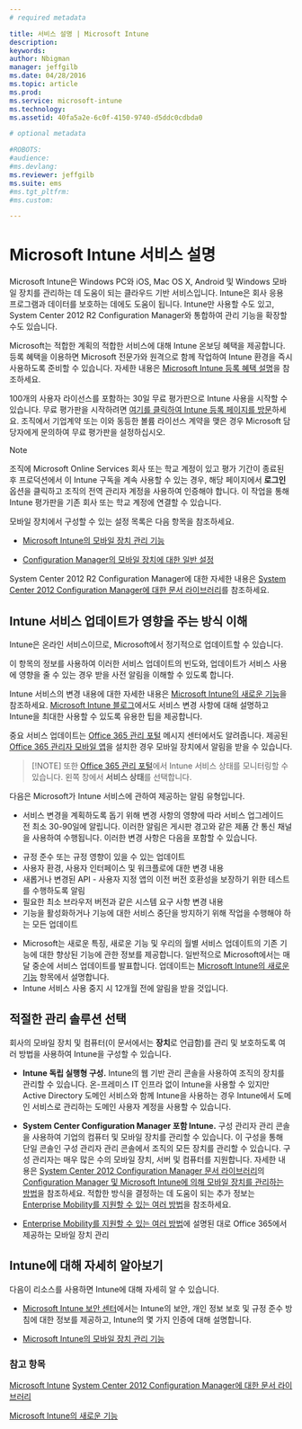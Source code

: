 ```yaml
---
# required metadata

title: 서비스 설명 | Microsoft Intune
description:
keywords:
author: Nbigman
manager: jeffgilb
ms.date: 04/28/2016
ms.topic: article
ms.prod:
ms.service: microsoft-intune
ms.technology:
ms.assetid: 40fa5a2e-6c0f-4150-9740-d5ddc0cdbda0

# optional metadata

#ROBOTS:
#audience:
#ms.devlang:
ms.reviewer: jeffgilb
ms.suite: ems
#ms.tgt_pltfrm:
#ms.custom:

---
```


# Microsoft Intune 서비스 설명

Microsoft Intune은 Windows PC와 iOS, Mac OS X, Android 및 Windows 모바일 장치를 관리하는 데 도움이 되는 클라우드 기반 서비스입니다. Intune은 회사 응용 프로그램과 데이터를 보호하는 데에도 도움이 됩니다. Intune만 사용할 수도 있고, System Center 2012 R2 Configuration Manager와 통합하여 관리 기능을 확장할 수도 있습니다.

Microsoft는 적합한 계획의 적합한 서비스에 대해 Intune 온보딩 혜택을 제공합니다. 등록 혜택을 이용하면 Microsoft 전문가와 원격으로 함께 작업하여 Intune 환경을 즉시 사용하도록 준비할 수 있습니다. 자세한 내용은 [Microsoft Intune 등록 혜택 설명](http://go.microsoft.com/fwlink/?LinkId=619281)을 참조하세요.

100개의 사용자 라이선스를 포함하는 30일 무료 평가판으로 Intune 사용을 시작할 수 있습니다. 무료 평가판을 시작하려면 [여기를 클릭하여 Intune 등록 페이지를 방문](http://www.microsoft.com/en-us/server-cloud/products/microsoft-intune/)하세요. 조직에서 기업계약 또는 이와 동등한 볼륨 라이선스 계약을 맺은 경우 Microsoft 담당자에게 문의하여 무료 평가판을 설정하십시오.

> [!NOTE]
> 조직에 Microsoft Online Services 회사 또는 학교 계정이 있고 평가 기간이 종료된 후 프로덕션에서 이 Intune 구독을 계속 사용할 수 있는 경우, 해당 페이지에서 **로그인** 옵션을 클릭하고 조직의 전역 관리자 계정을 사용하여 인증해야 합니다. 이 작업을 통해 Intune 평가판을 기존 회사 또는 학교 계정에 연결할 수 있습니다.

모바일 장치에서 구성할 수 있는 설정 목록은 다음 항목을 참조하세요.

-   [Microsoft Intune의 모바일 장치 관리 기능](mobile-device-management-capabilities-in-microsoft-intune.md)

-   [Configuration Manager의 모바일 장치에 대한 일반 설정](https://technet.microsoft.com/en-us/library/dn376523.aspx)

System Center 2012 R2 Configuration Manager에 대한 자세한 내용은 [System Center 2012 Configuration Manager에 대한 문서 라이브러리](https://technet.microsoft.com/library/gg682041.aspx)를 참조하세요.

## Intune 서비스 업데이트가 영향을 주는 방식 이해
Intune은 온라인 서비스이므로, Microsoft에서 정기적으로 업데이트할 수 있습니다.

이 항목의 정보를 사용하여 이러한 서비스 업데이트의 빈도와, 업데이트가 서비스 사용에 영향을 줄 수 있는 경우 받을 사전 알림을 이해할 수 있도록 합니다.

Intune 서비스의 변경 내용에 대한 자세한 내용은 [Microsoft Intune의 새로운 기능](/intune/deploy-use/Whats-new-in-microsoft-intune.md)을 참조하세요. [Microsoft Intune 블로그](http://blogs.technet.com/b/microsoftintune/)에서도 서비스 변경 사항에 대해 설명하고 Intune을 최대한 사용할 수 있도록 유용한 팁을 제공합니다.

중요 서비스 업데이트는 [Office 365 관리 포털](https://portal.office.com/Admin/Default.aspx) 메시지 센터에서도 알려줍니다. 제공된 [Office 365 관리자 모바일 앱](https://support.office.com/en-us/article/Office-365-Admin-Mobile-App-e16f6421-2a1a-4142-bf9d-9846600a060a)을 설치한 경우 모바일 장치에서 알림을 받을 수 있습니다.

> [!NOTE] 또한 [Office 365 관리 포털](https://portal.office.com/Admin/Default.aspx)에서 Intune 서비스 상태를 모니터링할 수 있습니다. 왼쪽 창에서 **서비스 상태**를 선택합니다.  

다음은 Microsoft가 Intune 서비스에 관하여 제공하는 알림 유형입니다.
-   서비스 변경을 계획하도록 돕기 위해 변경 사항의 영향에 따라 서비스 업그레이드 전 최소 30-90일에 알립니다. 이러한 알림은 게시판 경고와 같은 제품 간 통신 채널을 사용하여 수행됩니다. 이러한 변경 사항은 다음을 포함할 수 있습니다.
* 규정 준수 또는 규정 영향이 있을 수 있는 업데이트
* 사용자 환경, 사용자 인터페이스 및 워크플로에 대한 변경 내용
* 새롭거나 변경된 API - 사용자 지정 앱의 이전 버전 호환성을 보장하기 위한 테스트를 수행하도록 알림
* 필요한 최소 브라우저 버전과 같은 시스템 요구 사항 변경 내용
* 기능을 활성화하거나 기능에 대한 서비스 중단을 방지하기 위해 작업을 수행해야 하는 모든 업데이트
-   Microsoft는 새로운 특징, 새로운 기능 및 우리의 월별 서비스 업데이트의 기존 기능에 대한 향상된 기능에 관한 정보를 제공합니다. 일반적으로 Microsoft에서는 매달 중순에 서비스 업데이트를 발표합니다. 업데이트는 [Microsoft Intune의 새로운 기능](/intune/deploy-use/whats-new-in-microsoft-intune.md) 항목에서 설명합니다.
-   Intune 서비스 사용 중지 시 12개월 전에 알림을 받을 것입니다.

## 적절한 관리 솔루션 선택
회사의 모바일 장치 및 컴퓨터(이 문서에서는 **장치**로 언급함)를 관리 및 보호하도록 여러 방법을 사용하여 Intune을 구성할 수 있습니다.

-   **Intune 독립 실행형 구성.** Intune의 웹 기반 관리 콘솔을 사용하여 조직의 장치를 관리할 수 있습니다. 온-프레미스 IT 인프라 없이 Intune을 사용할 수 있지만 Active Directory 도메인 서비스와 함께 Intune을 사용하는 경우 Intune에서 도메인 서비스로 관리하는 도메인 사용자 계정을 사용할 수 있습니다.

-   **System Center Configuration Manager 포함 Intune.** 구성 관리자 관리 콘솔을 사용하여 기업의 컴퓨터 및 모바일 장치를 관리할 수 있습니다. 이 구성을 통해 단일 콘솔인 구성 관리자 관리 콘솔에서 조직의 모든 장치를 관리할 수 있습니다. 구성 관리자는 매우 많은 수의 모바일 장치, 서버 및 컴퓨터를 지원합니다. 자세한 내용은 [System Center 2012 Configuration Manager 문서 라이브러리](https://technet.microsoft.com/library/gg682041.aspx)의 [Configuration Manager 및 Microsoft Intune에 의해 모바일 장치를 관리하는 방법](http://go.microsoft.com/fwlink/?LinkID=271118)을 참조하세요.  적합한 방식을 결정하는 데 도움이 되는 추가 정보는 [Enterprise Mobility를 지원할 수 있는 여러 방법](/intune/plan-design/ways-to-do-enterprise-mobility.md)을 참조하세요.

-   [Enterprise Mobility를 지원할 수 있는 여러 방법](/intune/plan-design/ways-to-do-enterprise-mobility.md)에 설명된 대로 Office 365에서 제공하는 모바일 장치 관리

## Intune에 대해 자세히 알아보기
다음이 리소스를 사용하면 Intune에 대해 자세히 알 수 있습니다.

-   [Microsoft Intune 보안 센터](http://www.microsoft.com/en-us/server-cloud/products/intune-trust-center/)에서는 Intune의 보안, 개인 정보 보호 및 규정 준수 방침에 대한 정보를 제공하고, Intune의 몇 가지 인증에 대해 설명합니다.

-   [Microsoft Intune의 모바일 장치 관리 기능](/intune/understand-explore/mobile-device-management-capabilities-in-microsoft-intune.md)

### 참고 항목
[Microsoft Intune](https://docs.microsoft.com/intune/)
[System Center 2012 Configuration Manager에 대한 문서 라이브러리](https://technet.microsoft.com/library/gg682041.aspx)

[Microsoft Intune의 새로운 기능](/intune/deploy-use/whats-new-in-microsoft-intune.md)


<!--HONumber=May16_HO3-->



